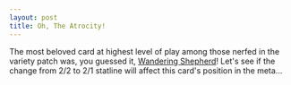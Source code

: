 ```yaml
---
layout: post
title: Oh, The Atrocity!
---
```


The most beloved card at highest level of play among those nerfed in the variety patch was, you guessed it, [Wandering Shepherd](https://lor.gg/card/06MT004/statistics)! Let's see if the change from 2/2 to 2/1 statline will affect this card's position in the meta...
